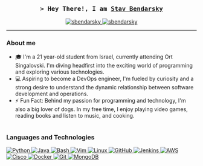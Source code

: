 <!-- Hi, Welcome to my readme, hope I'll inspire you :) -->
<!-- Contact me: sbendarsky@gmail.com -->

<!-- Intro -->

<h3 align="center">
    <samp>&gt; Hey There!, I am
        <b><a target="_blank" href="https://www.linkedin.com/in/stav-bendarsky/">Stav Bendarsky</a></b>
    </samp>
</h3>
<p align="center">
 <a href="https://linkedin.com/in/stav-bendarsky" target="_blank">
  <img src="https://img.shields.io/badge/LinkedIn-0077B5?style=for-the-badge&logo=linkedin&logoColor=white" alt="sbendarsky"/>
 </a>
 <a href=mailto:sbendarsky@gmail.com target="_blank">
  <img src="https://img.shields.io/badge/Gmail-D14836?style=for-the-badge&logo=gmail&logoColor=white" alt="sbendarsky" />
 </a>
</p>

<!-- About me section -->
---
### About me

- 🎓 I'm a 21 year-old student from Israel, currently attending Ort Singalovski. I'm diving headfirst into the exciting world of programming and exploring various technologies.
- 💻 Aspiring to become a DevOps engineer, I'm fueled by curiosity and a strong desire to understand the dynamic relationship between software development and operations.
- ⚡️ Fun Fact: Behind my passion for programming and technology, I'm also a big lover of dogs. In my free time, I enjoy playing video games, reading books and listen to music, and cooking.

#

<!-- Skills section -->

### Languages and Technologies

<a href="https://www.python.org">
  <img src="https://img.shields.io/badge/Python-3C873A?style=for-the-badge&labelColor=black&logo=python&logoColor=3C873A" alt="Python">
</a>
<a href="https://www.java.com">
  <img src="https://img.shields.io/badge/java-%23ED8B00.svg?style=for-the-badge&labelColor=black&logo=openjdk&logoColor=white" alt="Java">
</a>
<a href="https://www.gnu.org/software/bash/">
  <img src="https://img.shields.io/badge/Bash-000000?style=for-the-badge&labelColor=black&logo=gnubash&logoColor=white" alt="Bash">
</a>
<a href="https://www.vim.org">
  <img src="https://img.shields.io/badge/VIM-%2311AB00.svg?style=for-the-badge&labelColor=black&logo=vim&logoColor=white" alt="Vim">
</a>
<a href="https://www.linux.org">
  <img src="https://img.shields.io/badge/Linux-593D88?style=for-the-badge&labelColor=black&logo=linux&logoColor=white" alt="Linux">
</a>
<a href="https://www.github.com">
  <img src="https://img.shields.io/badge/github-%23121011.svg?style=for-the-badge&labelColor=black&logo=github&logoColor=white" alt="GitHub">
</a>
<a href="https://www.jenkins.io">
  <img src="https://img.shields.io/badge/jenkins-%232C5263.svg?style=for-the-badge&labelColor=black&logo=jenkins&logoColor=white" alt="Jenkins">
</a>
<a href="https://aws.amazon.com">
  <img src="https://img.shields.io/badge/AWS-F0DB4F?style=for-the-badge&labelColor=black&logo=amazonaws&logoColor=F0DB4F" alt="AWS">
</a>
<a href="https://www.cisco.com">
  <img src="https://img.shields.io/badge/cisco-%23049fd9.svg?style=for-the-badge&labelColor=black&logo=cisco&logoColor=white" alt="Cisco">
</a>
<a href="https://www.docker.com">
  <img src="https://img.shields.io/badge/docker-%230db7ed.svg?style=for-the-badge&labelColor=black&logo=docker&logoColor=white" alt="Docker">
</a>
<a href="https://git-scm.com">
  <img src="https://img.shields.io/badge/Git-F05032?style=for-the-badge&labelColor=black&logo=git&logoColor=white" alt="Git">
</a>
<a href="https://www.mongodb.com">
  <img src="https://img.shields.io/badge/MongoDB-%234ea94b.svg?style=for-the-badge&labelColor=black&logo=mongodb&logoColor=white" alt="MongoDB">
</a>







